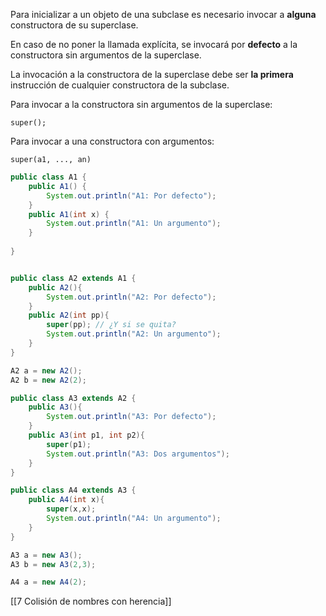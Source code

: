 
Para inicializar a un objeto de una subclase es necesario invocar a **alguna** constructora de su superclase.

En caso de no poner la llamada explícita, se invocará por **defecto** a la constructora sin argumentos de la superclase.

La invocación a la constructora de la superclase debe ser **la primera** instrucción de cualquier constructora de la subclase.

Para invocar a la constructora sin argumentos de la superclase:

`super();`

Para invocar a una constructora con argumentos:

`super(a1, ..., an)`

```java
public class A1 {
	public A1() {
		System.out.println("A1: Por defecto");
	}
	public A1(int x) {
		System.out.println("A1: Un argumento");
	}
	
}

```

```java

public class A2 extends A1 {
	public A2(){
		System.out.println("A2: Por defecto");
	}
	public A2(int pp){
		super(pp); // ¿Y si se quita?
		System.out.println("A2: Un argumento");
	}
}
```

```java
A2 a = new A2();
A2 b = new A2(2);
```

```java
public class A3 extends A2 {
	public A3(){
		System.out.println("A3: Por defecto");
	}
	public A3(int p1, int p2){
		super(p1);
		System.out.println("A3: Dos argumentos");
	}
}
```

```java
public class A4 extends A3 {
	public A4(int x){
		super(x,x);
		System.out.println("A4: Un argumento");
	}
}
```

```java
A3 a = new A3();
A3 b = new A3(2,3);

A4 a = new A4(2);
```

[[7 Colisión de nombres con herencia]]
